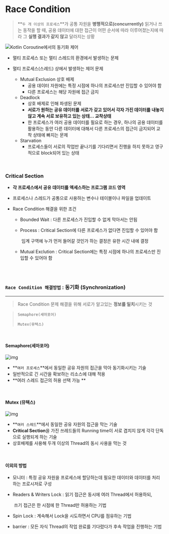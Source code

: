 # Race Condition

> **`두 개 이상의 프로세스`**가 공통 자원을 **병행적으로(concurrently)** 읽거나 쓰는 동작을 할 때, 공용 데이터에 대한 접근이 어떤 순서에 따라 이루어졌는지에 따라 그 **실행 결과가 같지 않고** 달라지는 상황

![Kotlin Coroutine에서의 동기화 제어](https://media.vlpt.us/post-images/dvmflstm/71800cd0-3529-11ea-bb25-9b067b44fbb4/racecondition.jpg)

- 멀티 프로세스 또는 멀티 스레드의 환경에서 발생하는 문제

- 멀티 프로세스(스레드) 상에서 발생하는 제어 문제
  - Mutual Exclusion 상호 배제
    - 공용 데이터 자원에는 특정 시점에 하나의 프로세스만 진입할 수 있어야 함
    - 다른 프로세스는 해당 자원에 접근 금지
  - Deadlock
    - 상호 배제로 인해 파생된 문제
    - **서로가 원하는 공유 데이터를 서로가 갖고 있어서 각자 가진 데이터를 내놓지 않고 계속 서로 보유하고 있는 상태... 교착상태**
    - 한 프로세스가 여러 공용 데이터를 필요로 하는 경우, 하나의 공용 데이터를 활용하는 동안 다른 데이터에 대해서 다른 프로세스의 접근이 금지되어 교착 상태에 빠지는 문제
  - Starvation
    - 프로세스들이 서로의 작업만 끝나기를 기다리면서 진행을 하지 못하고 영구적으로 block되어 있는 상태

<br>

### Critical Section

- **각 프로세스에서 공유 데이터를 엑세스하는 프로그램 코드 영역**

- 프로세스나 스레드가 공통으로 사용하는 변수나 테이블이나 파일을 업데이트

- Race Condition 해결을 위한 조건

  - Bounded Wait : 다른 프로세스가 진입할 수 없게 막아서는 안됨

  - Process : Critical Section에 다른 프로세스가 없다면 진입할 수 있어야 함

    ​				 임계 구역에 누가 먼저 들어갈 것인가 하는 결정은 유한 시간 내에 결정

  - Mutual Exclution : Critical Section에는 특정 시점에 하나의 프로세스만 진입할 수 있어야 함

    

<br>

<br>

### `Race Condition 해결방법` : 동기화 (Synchronization)

___

> Race Condition 문제 해결을 위해 서로가 알고있는 **정보를 일치**시키는 것

> `Semaphore(세마포어)`
>
> `Mutex(뮤텍스)`

<br>

#### Semaphore(세마포어)

![img](https://blog.kakaocdn.net/dn/cgvF68/btqDyMXcTWu/zhuMLl9YWBrhRkv6xkEm11/img.png)

- **`여러 프로세스`**에서 동일한 공유 자원의 접근을 막아 동기화시키는 기술
- 일반적으로 긴 시간을 확보하는 리소스에 대해 적용
- **여러 스레드 접근의 허용 선택 가능 **

<br>

#### Mutex (뮤텍스)

![img](https://blog.kakaocdn.net/dn/KK4GG/btqDyMXcTVK/dMLkVA1QUmN3khbdFuxoF1/img.png)

- **`여러 스레드`**에서 동일한 공유 자원의 접근을 막는 기술
- **Critical Section**을 가진 쓰레드들의 Running time이 서로 겹치지 않게 각각 단독으로 실행되게 하는 기술
- 상호배제를 사용해 두개 이상의 Thread의 동시 사용을 막는 것

<br>

#### 이외의 방법

- 모니터 : 특정 공유 자원을 프로세스에 할당하는데 필요한 데이터와 데이터를 처리하는 프로시저로 구성

- Readers & Writers Lock : 읽기 접근은 동시에 여러 Thread에서 허용하되,

  ​											 쓰기 접근은 한 시점에 한 Thread만 허용하는 기법

- Spin Lock : 계속해서 Lock을 시도하면서 CPU를 점유하는 기법

- barrier : 모든 자식 Thread의 작업 완료를 기다렸다가 후속 작업을 진행하는 기법